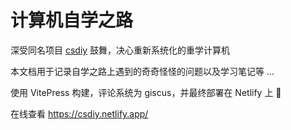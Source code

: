 # 计算机自学之路

深受同名项目 [csdiy](https://csdiy.wiki/) 鼓舞，决心重新系统化的重学计算机 

本文档用于记录自学之路上遇到的奇奇怪怪的问题以及学习笔记等 ...

使用 VitePress 构建，评论系统为 giscus，并最终部署在 Netlify 上 👀

在线查看 https://csdiy.netlify.app/